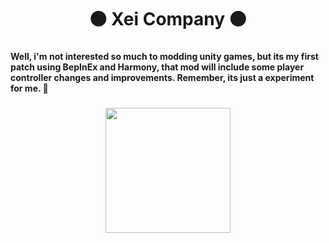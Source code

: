 <h1 align="center">🟠 Xei Company 🟠</h1>

###

<h4 align="left">Well, i'm not interested so much to modding unity games, but its my first patch using BepInEx and Harmony, that mod will include some player controller changes and improvements. Remember, its just a experiment for me. 🫡</h4>

###

<div align="center">
  <img height="200" src="https://tenor.com/b0r0l.gif"  />
</div>

###
